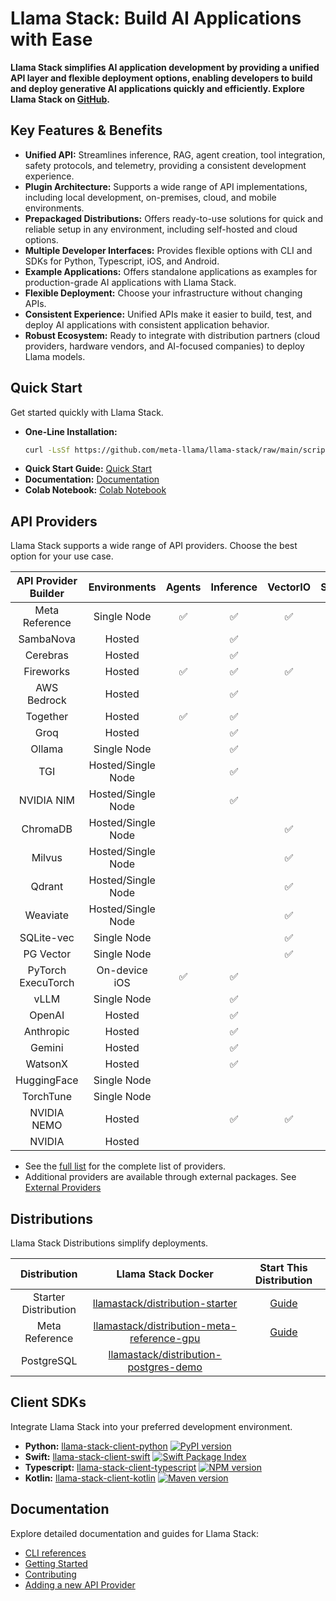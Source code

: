 # Llama Stack: Build AI Applications with Ease

**Llama Stack simplifies AI application development by providing a unified API layer and flexible deployment options, enabling developers to build and deploy generative AI applications quickly and efficiently.  Explore Llama Stack on [GitHub](https://github.com/meta-llama/llama-stack).**

## Key Features & Benefits

*   **Unified API:** Streamlines inference, RAG, agent creation, tool integration, safety protocols, and telemetry, providing a consistent development experience.
*   **Plugin Architecture:** Supports a wide range of API implementations, including local development, on-premises, cloud, and mobile environments.
*   **Prepackaged Distributions:** Offers ready-to-use solutions for quick and reliable setup in any environment, including self-hosted and cloud options.
*   **Multiple Developer Interfaces:** Provides flexible options with CLI and SDKs for Python, Typescript, iOS, and Android.
*   **Example Applications:** Offers standalone applications as examples for production-grade AI applications with Llama Stack.
*   **Flexible Deployment:** Choose your infrastructure without changing APIs.
*   **Consistent Experience:** Unified APIs make it easier to build, test, and deploy AI applications with consistent application behavior.
*   **Robust Ecosystem:** Ready to integrate with distribution partners (cloud providers, hardware vendors, and AI-focused companies) to deploy Llama models.

## Quick Start

Get started quickly with Llama Stack.

*   **One-Line Installation:**
    ```bash
    curl -LsSf https://github.com/meta-llama/llama-stack/raw/main/scripts/install.sh | bash
    ```
*   **Quick Start Guide:** [Quick Start](https://llama-stack.readthedocs.io/en/latest/getting_started/index.html)
*   **Documentation:** [Documentation](https://llama-stack.readthedocs.io/en/latest/index.html)
*   **Colab Notebook:** [Colab Notebook](./docs/getting_started.ipynb)

## API Providers

Llama Stack supports a wide range of API providers. Choose the best option for your use case.

| API Provider Builder | Environments | Agents | Inference | VectorIO | Safety | Telemetry | Post Training | Eval | DatasetIO |
| :--------------------: | :------------: | :------: | :---------: | :--------: | :------: | :---------: | :-------------: | :----: | :--------: |
|    Meta Reference    | Single Node | ✅ | ✅ | ✅ | ✅ | ✅ | ✅ | ✅ | ✅ |
|      SambaNova       | Hosted | | ✅ | | ✅ | | | | |
|       Cerebras       | Hosted | | ✅ | | | | | | |
|      Fireworks       | Hosted | ✅ | ✅ | ✅ | | | | | |
|     AWS Bedrock      | Hosted | | ✅ | | ✅ | | | | |
|       Together       | Hosted | ✅ | ✅ | | ✅ | | | | |
|         Groq         | Hosted | | ✅ | | | | | | |
|        Ollama        | Single Node | | ✅ | | | | | | |
|         TGI          | Hosted/Single Node | | ✅ | | | | | | |
|      NVIDIA NIM      | Hosted/Single Node | | ✅ | | ✅ | | | | |
|       ChromaDB       | Hosted/Single Node | | | ✅ | | | | | |
|        Milvus        | Hosted/Single Node | | | ✅ | | | | | |
|        Qdrant        | Hosted/Single Node | | | ✅ | | | | | |
|       Weaviate       | Hosted/Single Node | | | ✅ | | | | | |
|      SQLite-vec      | Single Node | | | ✅ | | | | | |
|      PG Vector       | Single Node | | | ✅ | | | | | |
|  PyTorch ExecuTorch  | On-device iOS | ✅ | ✅ | | | | | | |
|         vLLM         | Single Node | | ✅ | | | | | | |
|        OpenAI        | Hosted | | ✅ | | | | | | |
|      Anthropic       | Hosted | | ✅ | | | | | | |
|        Gemini        | Hosted | | ✅ | | | | | | |
|       WatsonX        | Hosted | | ✅ | | | | | | |
|     HuggingFace      | Single Node | | | | | | ✅ | | ✅ |
|      TorchTune       | Single Node | | | | | | ✅ | | |
|     NVIDIA NEMO      | Hosted | | ✅ | ✅ | | | ✅ | ✅ | ✅ |
|        NVIDIA        | Hosted | | | | | | ✅ | ✅ | ✅ |

*   See the [full list](https://llama-stack.readthedocs.io/en/latest/providers/index.html) for the complete list of providers.
*   Additional providers are available through external packages. See [External Providers](https://llama-stack.readthedocs.io/en/latest/providers/external.html)

## Distributions

Llama Stack Distributions simplify deployments.

|               **Distribution**                |                                                                    **Llama Stack Docker**                                                                     |                                                 Start This Distribution                                                  |
|:---------------------------------------------:|:-------------------------------------------------------------------------------------------------------------------------------------------------------------:|:------------------------------------------------------------------------------------------------------------------------:|
|                Starter Distribution                 |           [llamastack/distribution-starter](https://hub.docker.com/repository/docker/llamastack/distribution-starter/general)           |      [Guide](https://llama-stack.readthedocs.io/en/latest/distributions/self_hosted_distro/starter.html)      |
|                Meta Reference                 |           [llamastack/distribution-meta-reference-gpu](https://hub.docker.com/repository/docker/llamastack/distribution-meta-reference-gpu/general)           |      [Guide](https://llama-stack.readthedocs.io/en/latest/distributions/self_hosted_distro/meta-reference-gpu.html)      |
|                   PostgreSQL                  |                [llamastack/distribution-postgres-demo](https://hub.docker.com/repository/docker/llamastack/distribution-postgres-demo/general)                |                  |

## Client SDKs

Integrate Llama Stack into your preferred development environment.

*   **Python:** [llama-stack-client-python](https://github.com/meta-llama/llama-stack-client-python) [![PyPI version](https://img.shields.io/pypi/v/llama_stack_client.svg)](https://pypi.org/project/llama_stack_client/)
*   **Swift:** [llama-stack-client-swift](https://github.com/meta-llama/llama-stack-client-swift) [![Swift Package Index](https://img.shields.io/endpoint?url=https%3A%2F%2Fswiftpackageindex.com%2Fapi%2Fpackages%2Fmeta-llama%2Fllama-stack-client-swift%2Fbadge%3Ftype%3Dswift-versions)](https://swiftpackageindex.com/meta-llama/llama-stack-client-swift)
*   **Typescript:** [llama-stack-client-typescript](https://github.com/meta-llama/llama-stack-client-typescript) [![NPM version](https://img.shields.io/npm/v/llama-stack-client.svg)](https://npmjs.org/package/llama-stack-client)
*   **Kotlin:** [llama-stack-client-kotlin](https://github.com/meta-llama/llama-stack-client-kotlin) [![Maven version](https://img.shields.io/maven-central/v/com.llama.llamastack/llama-stack-client-kotlin)](https://central.sonatype.com/artifact/com.llama.llamastack/llama-stack-client-kotlin)

## Documentation

Explore detailed documentation and guides for Llama Stack:

*   [CLI references](https://llama-stack.readthedocs.io/en/latest/references/index.html)
*   [Getting Started](https://llama-stack.readthedocs.io/en/latest/getting_started/index.html)
*   [Contributing](CONTRIBUTING.md)
*   [Adding a new API Provider](https://llama-stack.readthedocs.io/en/latest/contributing/new_api_provider.html)